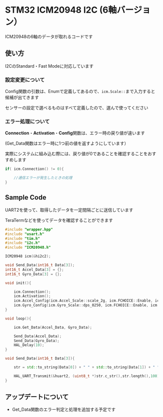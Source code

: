 # STM32 ICM20948 I2C (6軸バージョン）

ICM20948の6軸のデータが取れるコードです

## 使い方

I2CのStandard・Fast Modeに対応しています

### 設定変更について

Config関数の引数は、Enumで定義してあるので、```icm.Scale::```まで入力すると候補が出てきます

センサーの設定で選べるものはすべて定義したので、選んで使ってください

### エラー処理について

**Connection**・**Activation**・**Config**関数は、エラー時の戻り値が違います

(Get_Data関数はエラー時に1つ前の値を返すようにしています）

実際にシステムに組み込む際には、戻り値が0であることを確認することをおすすめします
 
```cpp
if( icm.Connection() != 0){

	//通信エラーが発生したときの処理
}
```

## Sample Code

UART2を使って、取得したデータを一定間隔ごとに送信しています

TeraTermなどを使ってデータを確認することができます

```cpp
#include "wrapper.hpp"
#include "usart.h"
#include "tim.h"
#include "i2c.h"
#include "ICM20948.h"

ICM20948 icm(&hi2c2);

void Send_Data(int16_t Data[3]);
int16_t Accel_Data[3] = {};
int16_t Gyro_Data[3] = {};

void init(){

	icm.Connection();
	icm.Activation();
	icm.Accel_Config(icm.Accel_Scale::scale_2g, icm.FCHOICE::Enable, icm.DLPFCFG::Setting_6, icm.Accel_Ave::x1);
	icm.Gyro_Config(icm.Gyro_Scale::dps_0250, icm.FCHOICE::Enable, icm.DLPFCFG::Setting_6, icm.Gyro_Ave::x1);
}

void loop(){

	icm.Get_Data(Accel_Data, Gyro_Data);

	Send_Data(Accel_Data);
	Send_Data(Gyro_Data);
	HAL_Delay(10);
}

void Send_Data(int16_t Data[3]){

	str = std::to_string(Data[0]) + " " + std::to_string(Data[1]) + " " + std::to_string(Data[2]) + "\n";

	HAL_UART_Transmit(&huart2, (uint8_t *)str.c_str(),str.length(),100);
}
```

## アップデートについて

- Get_Data関数のエラー判定と処理を追加する予定です

